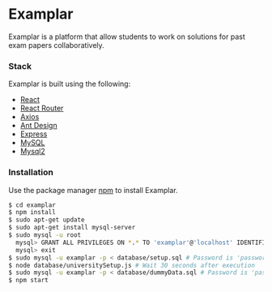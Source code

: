 # Examplar


Examplar is a platform that allow students to work 
on solutions for past exam papers collaboratively. 


### Stack 
Examplar is built using the following: 
* [React](https://github.com/facebook/react)
* [React Router](https://github.com/ReactTraining/react-router)
* [Axios](https://github.com/axios/axios)
* [Ant Design](https://github.com/ant-design/ant-design)
* [Express](https://github.com/expressjs/express)
* [MySQL](https://www.mysql.com/)
* [Mysql2](https://github.com/brianmario/mysql2)


### Installation
Use the package manager [npm](https://www.npmjs.com/get-npm) to install Examplar. 
```bash
$ cd examplar
$ npm install
$ sudo apt-get update 
$ sudo apt-get install mysql-server
$ sudo mysql -u root
  mysql> GRANT ALL PRIVILEGES ON *.* TO 'examplar'@'localhost' IDENTIFIED BY 'password';
  mysql> exit
$ sudo mysql -u examplar -p < database/setup.sql # Password is 'password'
$ node database/universitySetup.js # Wait 30 seconds after execution
$ sudo mysql -u examplar -p < database/dummyData.sql # Password is 'password'
$ npm start
```
